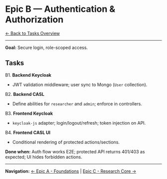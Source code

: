 # Epic B — Authentication & Authorization

[← Back to Tasks Overview](./Readme.md)

---

**Goal:** Secure login, role-scoped access.

## Tasks

B1. **Backend Keycloak**

* JWT validation middleware; user sync to Mongo (`User` collection).

B2. **Backend CASL**

* Define abilities for `researcher` and `admin`; enforce in controllers.

B3. **Frontend Keycloak**

* `keycloak-js` adapter; login/logout/refresh; token injection on API.

B4. **Frontend CASL UI**

* Conditional rendering of protected actions/sections.

**Done when:** Auth flow works E2E; protected API returns 401/403 as expected; UI hides forbidden actions.

---

**Navigation:** [← Epic A - Foundations](./01-epic-a-foundations.md) | [Epic C - Research Core →](./03-epic-c-research-core.md)